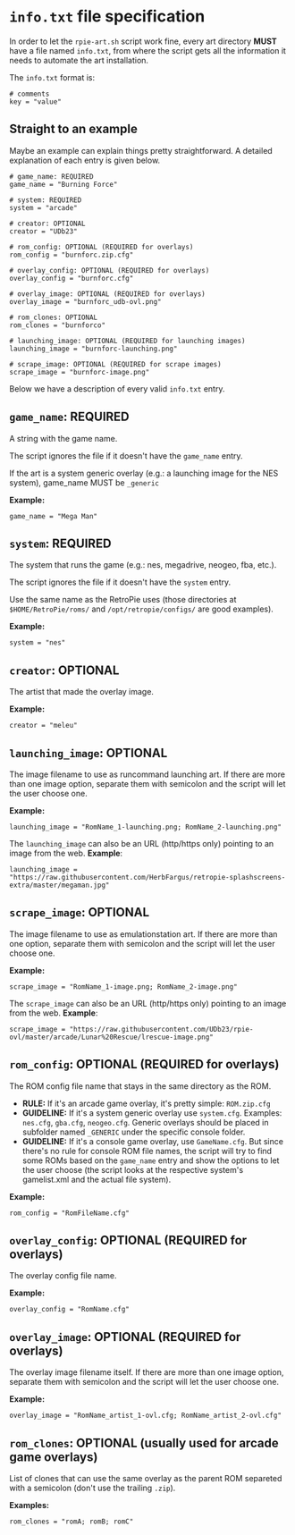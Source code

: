 # `info.txt` file specification

In order to let the `rpie-art.sh` script work fine, every art directory **MUST** have a file named `info.txt`, from where the script gets all the information it needs to automate the art installation.

The `info.txt` format is:

```
# comments
key = "value"
```

## Straight to an example

Maybe an example can explain things pretty straightforward. A detailed explanation of each entry is given below.
```
# game_name: REQUIRED
game_name = "Burning Force"

# system: REQUIRED
system = "arcade"

# creator: OPTIONAL
creator = "UDb23"

# rom_config: OPTIONAL (REQUIRED for overlays)
rom_config = "burnforc.zip.cfg"

# overlay_config: OPTIONAL (REQUIRED for overlays)
overlay_config = "burnforc.cfg"

# overlay_image: OPTIONAL (REQUIRED for overlays)
overlay_image = "burnforc_udb-ovl.png"

# rom_clones: OPTIONAL
rom_clones = "burnforco"

# launching_image: OPTIONAL (REQUIRED for launching images)
launching_image = "burnforc-launching.png"

# scrape_image: OPTIONAL (REQUIRED for scrape images)
scrape_image = "burnforc-image.png"
```

Below we have a description of every valid `info.txt` entry.

## `game_name`: REQUIRED

A string with the game name.

The script ignores the file if it doesn't have the `game_name` entry.

If the art is a system generic overlay (e.g.: a launching image for the NES system), game_name MUST be `_generic`

**Example:**
```
game_name = "Mega Man"
```

## `system`: REQUIRED

The system that runs the game (e.g.: nes, megadrive, neogeo, fba, etc.).

The script ignores the file if it doesn't have the `system` entry.

Use the same name as the RetroPie uses (those directories at `$HOME/RetroPie/roms/` and `/opt/retropie/configs/` are good examples).

**Example:**
```
system = "nes"
```

## `creator`: OPTIONAL

The artist that made the overlay image.

**Example:**
```
creator = "meleu"
```


## `launching_image`: OPTIONAL

The image filename to use as runcommand launching art. If there are more than one image option, separate them with semicolon and the script will let the user choose one.

**Example:**
```
launching_image = "RomName_1-launching.png; RomName_2-launching.png"
```

The `launching_image` can also be an URL (http/https only) pointing to an image from the web. **Example**:

```launching_image = "https://raw.githubusercontent.com/HerbFargus/retropie-splashscreens-extra/master/megaman.jpg"```


## `scrape_image`: OPTIONAL

The image filename to use as emulationstation art. If there are more than one option, separate them with semicolon and the script will let the user choose one.

**Example:**
```
scrape_image = "RomName_1-image.png; RomName_2-image.png"
```

The `scrape_image` can also be an URL (http/https only) pointing to an image from the web. **Example**:

```scrape_image = "https://raw.githubusercontent.com/UDb23/rpie-ovl/master/arcade/Lunar%20Rescue/lrescue-image.png"```

## `rom_config`: OPTIONAL (REQUIRED for overlays)

The ROM config file name that stays in the same directory as the ROM.

- **RULE:** If it's an arcade game overlay, it's pretty simple: `ROM.zip.cfg`
- **GUIDELINE:** If it's a system generic overlay use `system.cfg`. Examples: `nes.cfg`, `gba.cfg`, `neogeo.cfg`.
   Generic overlays should be placed in subfolder named `_GENERIC` under the specific console folder.
- **GUIDELINE:** If it's a console game overlay, use `GameName.cfg`. But since there's no rule for console ROM file names, the script will try to find some ROMs based on the `game_name` entry and show the options to let the user choose (the script looks at the respective system's gamelist.xml and the actual file system).

**Example:**
```
rom_config = "RomFileName.cfg"
```

## `overlay_config`: OPTIONAL (REQUIRED for overlays)

The overlay config file name.

**Example:**
```
overlay_config = "RomName.cfg"
```


## `overlay_image`: OPTIONAL (REQUIRED for overlays)

The overlay image filename itself. If there are more than one image option, separate them with semicolon and the script will let the user choose one.

**Example:**
```
overlay_image = "RomName_artist_1-ovl.cfg; RomName_artist_2-ovl.cfg"
```


## `rom_clones`: OPTIONAL (usually used for arcade game overlays)

List of clones that can use the same overlay as the parent ROM separeted with a semicolon (don't use the trailing `.zip`).

**Examples:**
```
rom_clones = "romA; romB; romC"
```



